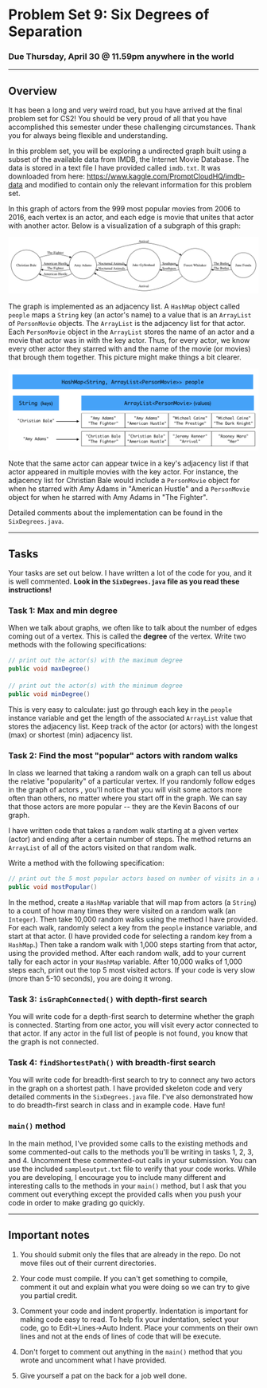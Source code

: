 # Problem Set 9: Six Degrees of Separation

### Due Thursday, April 30 @ 11.59pm anywhere in the world

---

## Overview

It has been a long and very weird road, but you have arrived at the final problem set for CS2! You should be very proud of all that you have accomplished this semester under these challenging circumstances. Thank you for always being flexible and understanding.

In this problem set, you will be exploring a undirected graph built using a subset of the available data from IMDB, the Internet Movie Database. The data is stored in a text file I have provided called `imdb.txt`. It was downloaded from here: https://www.kaggle.com/PromptCloudHQ/imdb-data and modified to contain only the relevant information for this problem set.

In this graph of actors from the 999 most popular movies from 2006 to 2016, each vertex is an actor, and each edge is movie that unites that actor with another actor. Below is a visualization of a subgraph of this graph:

![picture](imdb.png)

The graph is implemented as an adjacency list. A `HashMap` object called `people` maps a `String` key (an actor's name) to a value that is an `ArrayList` of `PersonMovie` objects. The `ArrayList` is the adjacency list for that actor. Each `PersonMovie` object in the `ArrayList` stores the name of an actor and a movie that actor was in with the key actor. Thus, for every actor, we know every other actor they starred with and the name of the movie (or movies) that brough them together. This picture might make things a bit clearer. 

![diagram](diagram.png)


Note that the same actor can appear twice in a key's adjacency list if that actor appeared in multiple movies with the key actor. For instance, the adjacency list for Christian Bale would include a `PersonMovie` object for when he starred with Amy Adams in "American Hustle" and a `PersonMovie` object for when he starred with Amy Adams in "The Fighter".

Detailed comments about the implementation can be found in the `SixDegrees.java`.

---
## Tasks

Your tasks are set out below. I have written a lot of the code for you, and it is well commented. **Look in the `SixDegrees.java` file as you read these instructions!**


### Task 1: Max and min degree
When we talk about graphs, we often like to talk about the number of edges coming out of a vertex. This is called the **degree** of the vertex. Write two methods with the following specifications:

```java
// print out the actor(s) with the maximum degree
public void maxDegree()

// print out the actor(s) with the minimum degree
public void minDegree()
```

This is very easy to calculate: just go through each key in the `people` instance variable and get the length of the associated `ArrayList` value that stores the adjacency list. Keep track of the actor (or actors) with the longest (max) or shortest (min) adjacency list.

### Task 2: Find the most "popular" actors with random walks
In class we learned that taking a random walk on a graph can tell us about the relative "popularity" of a particular vertex. If you randomly follow edges in the graph of actors , you'll notice that you will visit some actors more often than others, no matter where you start off in the graph. We can say that those actors are more popular -- they are the Kevin Bacons of our graph. 

I have written code that takes a random walk starting at a given vertex (actor) and ending after a certain number of steps. The method returns an `ArrayList` of all of the actors visited on that random walk. 

Write a method with the following specification:

```java
// print out the 5 most popular actors based on number of visits in a random walk
public void mostPopular()
```

In the method, create a `HashMap` variable that will map from actors (a `String`) to a count of how many times they were visited on a random walk (an `Integer`). Then take 10,000 random walks using the method I have provided. For each walk, randomly select a key from the `people` instance variable, and start at that actor. (I have provided code for selecting a random key from a `HashMap`.) Then take a random walk with 1,000 steps starting from that actor, using the provided method. After each random walk, add to your current tally for each actor in your `HashMap` variable. After 10,000 walks of 1,000 steps each, print out the top 5 most visited actors. If your code is very slow (more than 5-10 seconds), you are doing it wrong.

### Task 3: `isGraphConnected()` with depth-first search
You will write code for a depth-first search to determine whether the graph is connected. Starting from one actor, you will visit every actor connected to that actor. If any actor in the full list of people is not found, you know that the graph is not connected.

### Task 4:  `findShortestPath()` with breadth-first search
You will write code for breadth-first search to try to connect any two actors in the graph on a shortest path. I have provided skeleton code and very detailed comments in the `SixDegrees.java` file. I've also demonstrated how to do breadth-first search in class and in example code. Have fun!

### `main()` method
In the main method, I've provided some calls to the existing methods and some commented-out calls to the methods you'll be writing in tasks 1, 2, 3, and 4. Uncomment these commented-out calls in your submission. You can use the included `sampleoutput.txt` file to verify that your code works. While you are developing, I encourage you to include many different and interesting calls to the methods in your `main()` method, but I ask that you comment out everything except the provided calls when you push your code in order to make grading go quickly.

--- 

## Important notes

1. You should submit only the files that are already in the repo. Do not move files out of their current directories. 

2. Your code must compile. If you can't get something to compile, comment it out and explain what you were doing so we can try to give you partial credit. 

3. Comment your code and indent propertly. Indentation is important for making code easy to read. To help fix your indentation, select your code, go to Edit->Lines->Auto Indent. Place your comments on their own lines and not at the ends of lines of code that will be execute.

4. Don't forget to comment out anything in the `main()` method that you wrote and uncomment what I have provided.

5. Give yourself a pat on the back for a job well done.
